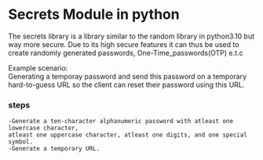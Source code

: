 # Secrets Module in python

The secrets library is a library similar to the random library in python3.10 but way more secure. 
Due to its high secure features it can thus be used to create randomly generated passwords, One-Time_passwords(OTP) e.t.c

Example scenario:  
        Generating a temporay password and send this password on a temporary hard-to-guess URL so the client can reset their password using this URL.

### steps
    -Generate a ten-character alphanumeric password with atleast one lowercase character, 
    atleast one uppercase character, atleast one digits, and one special symbol.
    -Generate a temporary URL.
